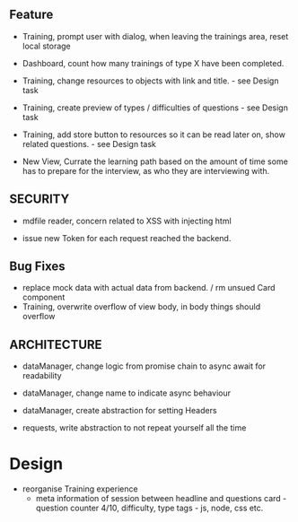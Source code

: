 ## Feature

- Training, prompt user with dialog, when leaving the trainings area, reset local storage
- Dashboard, count how many trainings of type X have been completed.

- Training, change resources to objects with link and title. - see Design task
- Training, create preview of types / difficulties of questions - see Design task
- Training, add store button to resources so it can be read later on, show related questions. - see Design task

* New View, Currate the learning path based on the amount of time some has to prepare for the interview, as who they are interviewing with.

## SECURITY

- mdfile reader, concern related to XSS with injecting html

- issue new Token for each request reached the backend.

## Bug Fixes

- replace mock data with actual data from backend. / rm unsued Card component
- Training, overwrite overflow of view body, in body things should overflow

## ARCHITECTURE

- dataManager, change logic from promise chain to async await for readability
- dataManager, change name to indicate async behaviour
- dataManager, create abstraction for setting Headers

- requests, write abstraction to not repeat yourself all the time

# Design

- reorganise Training experience
  - meta information of session between headline and questions card - question counter 4/10, difficulty, type tags - js, node, css etc.
